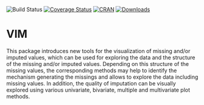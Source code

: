 ![Build Status](https://travis-ci.org/statistikat/VIM.svg?branch=master)
[![Coverage Status](https://coveralls.io/repos/github/statistikat/VIM/badge.svg?branch=master)](https://coveralls.io/github/statistikat/VIM?branch=master)
[![CRAN](http://www.r-pkg.org/badges/version/VIM)](https://CRAN.R-project.org/package=VIM)
[![Downloads](http://cranlogs.r-pkg.org/badges/VIM)](https://CRAN.R-project.org/package=VIM)

VIM
===

This package introduces new tools for the visualization of missing and/or imputed values, which can be used for exploring the data and the structure of the missing and/or imputed values. Depending on this structure of the missing values, the corresponding methods may help to identify the mechanism generating the missings and allows to explore the data including missing values. In addition, the quality of imputation can be visually explored using various univariate, bivariate, multiple and multivariate plot methods.

